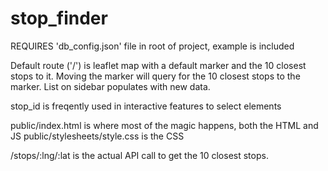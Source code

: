 # stop_finder

REQUIRES 'db_config.json' file in root of project, example is included

Default route ('/') is leaflet map with a default marker and the 10 closest stops to it. Moving the marker will query for the 10 closest stops to the marker. List on sidebar populates with new data. 

stop_id is freqently used in interactive features to select elements

public/index.html is where most of the magic happens, both the HTML and JS
public/stylesheets/style.css is the CSS

/stops/:lng/:lat is the actual API call to get the 10 closest stops. 